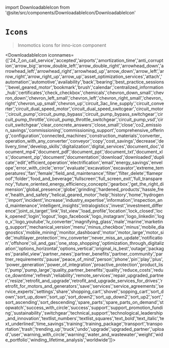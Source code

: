 import DownloadableIcon from '@site/src/components/DownloadableIcon/DownloadableIcon'

# `Icons`

> Innomotics icons for inno-icon component

<DownloadableIcon iconnames={['24_7_on_call_service','accepted','airports','amortization_time','anti_corruption','arrow_big','arrow_double_left','arrow_double_right','arrowhead_down','arrowhead_left','arrowhead_right','arrowhead_up','arrow_down','arrow_left','arrow_right','arrow_right_up','arrow_up','asset_optimization_services','attach','automation','automotive','availability','back','bearing','best_practice_sessions','bevel_geared_motor','bookmark','brush','calendar','centralized_information_hub','certificates','check_checkbox','chemicals','chevron_down_small','chevron_down','chevron_left_small','chevron_left','chevron_right_small','chevron_right','chevron_up_small','chevron_up','circuit_3ac_line_supply','circuit_converter','circuit_dual_speed_motor','circuit_dual_speed_switcgear','circuit_motor','circuit_pump','circuit_pump_bypass','circuit_pump_bypass_switchgear','circuit_pump_throttle','circuit_pump_throttle_switchgear','circuit_pump_vsd','circuit_switchgear','clear_concrete_answers','close_small','close','co2_emission_savings','commissioning','commissioning_support','comprehensive_offering','configuration','connected_machines','construction_materials','converter_operation_with_any_converter','conveyor','copy','cost_savings','decrease','delivery_time','develop_skills','digitalization','digital_services','document_doc','document_mp4','document_pdf','document_ppt','document_txt','document_xls','document_zip','document','documentation','download','downloaded','duplicate','edit','efficient_operation','electrification','email','energy_savings','envelope','error_with_circle','error','evaluate','excavation','excavator','extreme_temperatures','fan','female','field_and_maintenance','filter','filter_delete','flameproof','folder','food_and_beverage','fullscreen','full_screen_exit','full_transparency','future_oriented_energy_efficiency_concepts','gearbox','get_the_right_dimension','global_presence','globe','grinding','hardened_products','hassle_free','health_and_safety','helical_geared_motor','help','history','home','hydrogen','import','incident','increase','industry_expertise','information','inspection_and_maintenance','intelligent_insights','intralogistics','invest','investment_difference','joint_oi_target','link','list_view','load_profile','location','lock_closed','lock_opened','login','logout','logo_facebook','logo_instagram','logo_linkedin','logo_x','logo_youtube','lv_converter','magnifying_glass','male','marine','marketing_support','mechanical_version','menu','minus_checkbox','minus','mobile_diagnostics','mobile_mining','monitor_dashboard','motor','motor_large','motor_side','multilayer_protection','mv_converter','never_miss_an_update','notification','offshore','oil_and_gas','one_stop_shopping','optimization_through_digitalization','options_horizontal','options_vertical','original_is_best','outage','packages','parallel_view','partner_news','partner_benefits','partner_community','partner_requirements','pause','peace_of_mind','person','phone','pin','play','plus','power_generation','power_of_integration','proactive_protection','product_list','pump','pump_large','quality_partner_benefits','quality','reduce_costs','reduce_downtime','refresh','reliability','remote_services','repair_upgraded_partner','resize','retrofit_and_upgrade','retrofit_and_upgrade_services_for_drives','retrofit_for_motors_and_generators','save','services','service_agreements','service_experts','settings','share','shopping_cart','shovel','sopping_cart','sort_down','sort_up_down','sort_up','sort_down2','sort_up_down2','sort_up2','sort','sort_ascending','sort_descending','spare_parts','spare_parts_on_demand','stopwatch','success_with_circle','success','support','support_promotion_funding','sustainability','switchgear','technical_support','technological_leadership_and_innovation','textlist_numbers','textlist_squares','text_bold','text_italic','text_underlined','time_savings','training','training_package','transport','transportation','trash','trending_up','truck','undo','upgrade','upgraded_partner','upload','user','warning_with_circle','warning','water_and_wastewater','weight','wide_portfolio','winding_lifetime_analysis','worldwide']}></DownloadableIcon>